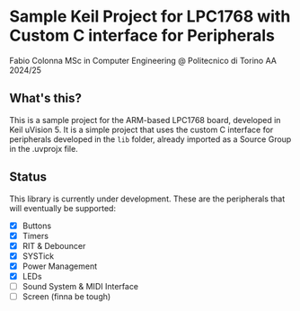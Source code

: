 # Sample Keil Project for LPC1768 with Custom C interface for Peripherals

Fabio Colonna
MSc in Computer Engineering @ Politecnico di Torino
AA 2024/25

## What's this?

This is a sample project for the ARM-based LPC1768 board, developed in Keil uVision 5. It is a simple project that uses the custom C interface for peripherals developed in the `lib` folder, already imported as a Source Group in the
.uvprojx file.

## Status

This library is currently under development. These are the peripherals that will eventually be supported:

- [X] Buttons
- [X] Timers
- [X] RIT & Debouncer
- [X] SYSTick
- [X] Power Management
- [X] LEDs
- [ ] Sound System & MIDI Interface
- [ ] Screen (finna be tough)

